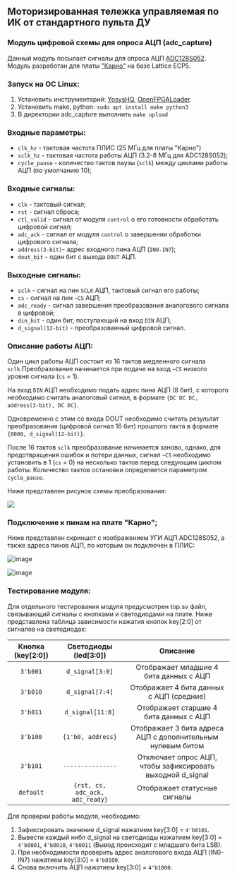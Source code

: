 ## Моторизированная тележка управляемая по ИК от стандартного пульта ДУ
### Модуль цифровой схемы для опроса АЦП (adc_capture)

Данный модуль посылает сигналы для опроса АЦП [ADC128S052](https://static.chipdip.ru/lib/827/DOC031827742.pdf).
Модуль разработан для платы ["Карно"](https://github.com/Fabmicro-LLC/Karnix_ASB-254/blob/master/Karnix_ASB-254-v1.1/schematics/Karnix_ASB.pdf) на базе Lattice ECP5.

### Запуск на ОС Linux:
1. Установить инструментарий: [YosysHQ](https://github.com/YosysHQ/oss-cad-suite-build/releases/), [OpenFPGALoader](https://github.com/trabucayre/openFPGALoader).
2. Установить make, python: `sudo apt install make python3`
3. В директории adc_capture выполнить `make upload`

### Входные параметры:
* `clk_hz` - тактовая частота ПЛИС (25 МГц для платы "Карно")
* `sclk_hz` - тактовая частота работы АЦП (3.2-8 МГц для ADC128S052);
* `cycle_pause` - количество тактов паузы (`sclk`) между циклами работы АЦП (по умолчанию 10);

### Входные сигналы:
* `clk` - тактовый сигнал;
* `rst` - сигнал сброса;
* `ctl_valid` - сигнал от модуля `control` о его готовности обработать цифровой сигнал; 
* `adc_ack` - сигнал от модуля `control` о завершении обработки цифрового сигнала;
* `address(3-bit)`- адрес входного пина АЦП (`IN0-IN7`);
* `dout_bit` - один бит с выхода `DOUT` АЦП.

### Выходные сигналы:
* `sclk` - сигнал на пин `SCLK` АЦП, тактовый сигнал его работы;
* `cs` - сигнал на пин `~CS` АЦП;
* `adc_ready` - сигнал завершения преобразования аналогового сигнала в цифровой;
* `din_bit` - один бит, поступающий на вход `DIN` АЦП;
* `d_signal(12-bit)` - преобразованный цифровой сигнал.

### Описание работы АЦП:
Один цикл работы АЦП состоит из 16 тактов медленного сигнала `sclk`.Преобразование начинается при подаче на вход `~CS` низкого уровня сигнала (`cs` = 1). 

На вход `DIN` АЦП необходимо подать адрес пина АЦП (8 бит), с которого необходимо считать аналоговый сигнал, в формате `{DC DC DC, address(3-bit), DC DC}`.

Одновременно с этим со входа DOUT необходимо считать результат преобразования (цифровой сигнал 16 бит) прошлого такта в формате `{0000, d_signal(12-bit)}`.

После 16 тактов `sclk` преобразование начинается заново, однако, для предотвращения ошибок и потери данных, сигнал `~CS` необходимо установить в 1 (`cs` = 0) на несколько тактов перед следующим циклом работы. Количество тактов остановки определяется параметром `cycle_pause`.

Ниже представлен рисунок схемы преобразования:

![](https://i.ibb.co/vxFh3NNr/image.png)

### Подключение к пинам на плате "Карно";
Ниже представлен скриншот с изображением УГИ АЦП ADC128S052, а также адреса пинов АЦП, по которым он подключен в ПЛИС:

![image](https://github.com/user-attachments/assets/fe0bfe7f-52b4-4b0a-bbb8-13043d3b8b7f)

![image](https://i.ibb.co/LhsV9h4c/image.png)

### Тестирование модуля:
Для отдельного тестирования модуля предусмотрен top.sv файл, связывающий сигналы с кнопками и светодиодами на плате.
Ниже представлена таблица зависимости нажатия кнопок key[2:0] от сигналов на светодиодах:

| Кнопка (key[2:0]) | Светодиоды (led[3:0])                              | Описание                                   |
|:-----------------:|:---------------------------------------------:|:------------------------------------------:|
| `3'b001`          | `d_signal[3:0]`                               | Отображает младшие 4 бита данных с АЦП    |
| `3'b010`          | `d_signal[7:4]`                               | Отображает 4 бита данных с АЦП (средние)   |
| `3'b011`          | `d_signal[11:8]`                              | Отображает старшие 4 бита данных с АЦП    |
| `3'b100`          | `{1'b0, address}`                             | Отображает 3 бита адреса АЦП с дополнительным нулевым битом |
| `3'b101`          | `---------------`                             | Отключает опрос АЦП, чтобы зафиксировать выходной d_signal |
| `default`         | `{rst, cs, adc_ack, adc_ready}`               | Отображает статусные сигналы            |

Для проверки работы модуля, необходимо:
1. Зафиксировать значение d_signal нажатием key[3:0] = `4'b0101`.
2. Вывести каждый нибл d_signal на светодиоды нажатием key[3:0] = `4'b0001`, `4'b0010`, `4'b0011` (Вывод происходит с младшего бита LSB).
3. При необходимости проверить адрес аналогового входа АЦП (IN0-IN7) нажатием key[3:0] = `4'b0100`.
4. Снова включить АЦП нажатием key[3:0] = `4'b1000`.
